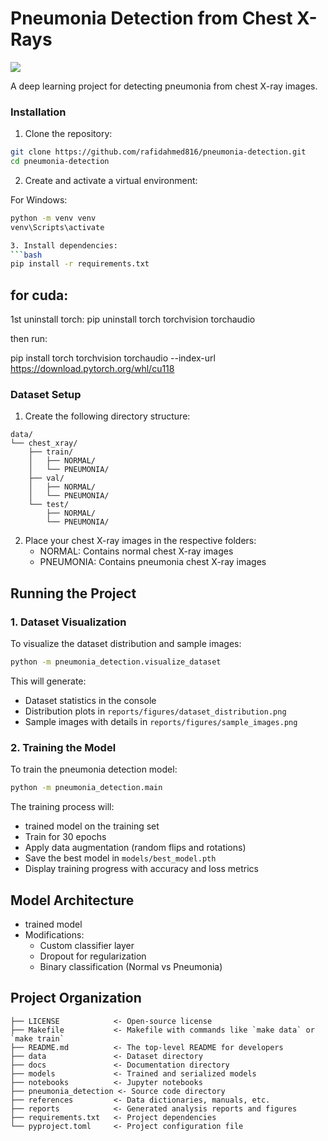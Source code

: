 # Pneumonia Detection from Chest X-Rays

<a target="_blank" href="https://cookiecutter-data-science.drivendata.org/">
    <img src="https://img.shields.io/badge/CCDS-Project%20template-328F97?logo=cookiecutter" />
</a>

A deep learning project for detecting pneumonia from chest X-ray images.


### Installation

1. Clone the repository:
```bash
git clone https://github.com/rafidahmed816/pneumonia-detection.git
cd pneumonia-detection
```


2. Create and activate a virtual environment:

For Windows:
```bash
python -m venv venv
venv\Scripts\activate

3. Install dependencies:
```bash
pip install -r requirements.txt
```

## for cuda:
1st uninstall torch:
pip uninstall torch torchvision torchaudio

then run:

pip install torch torchvision torchaudio --index-url https://download.pytorch.org/whl/cu118



### Dataset Setup

1. Create the following directory structure:
```
data/
└── chest_xray/
    ├── train/
    │   ├── NORMAL/
    │   └── PNEUMONIA/
    ├── val/
    │   ├── NORMAL/
    │   └── PNEUMONIA/
    └── test/
        ├── NORMAL/
        └── PNEUMONIA/
```

2. Place your chest X-ray images in the respective folders:
   - NORMAL: Contains normal chest X-ray images
   - PNEUMONIA: Contains pneumonia chest X-ray images

## Running the Project

### 1. Dataset Visualization

To visualize the dataset distribution and sample images:
```bash
python -m pneumonia_detection.visualize_dataset
```

This will generate:
- Dataset statistics in the console
- Distribution plots in `reports/figures/dataset_distribution.png`
- Sample images with details in `reports/figures/sample_images.png`

### 2. Training the Model

To train the pneumonia detection model:
```bash
python -m pneumonia_detection.main
```

The training process will:
- trained model on the training set
- Train for 30 epochs
- Apply data augmentation (random flips and rotations)
- Save the best model in `models/best_model.pth`
- Display training progress with accuracy and loss metrics

## Model Architecture

- trained model
- Modifications:
  - Custom classifier layer
  - Dropout for regularization
  - Binary classification (Normal vs Pneumonia)

## Project Organization
```
├── LICENSE            <- Open-source license
├── Makefile           <- Makefile with commands like `make data` or `make train`
├── README.md          <- The top-level README for developers
├── data               <- Dataset directory
├── docs               <- Documentation directory
├── models             <- Trained and serialized models
├── notebooks          <- Jupyter notebooks
├── pneumonia_detection <- Source code directory
├── references         <- Data dictionaries, manuals, etc.
├── reports            <- Generated analysis reports and figures
├── requirements.txt   <- Project dependencies
└── pyproject.toml     <- Project configuration file
```



